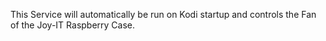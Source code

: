 This Service will automatically be run on Kodi startup and controls the Fan of the Joy-IT Raspberry Case.
